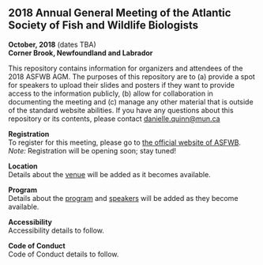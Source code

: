 ## 2018 Annual General Meeting of the Atlantic  Society of Fish and Wildlife Biologists  
**October, 2018** (dates TBA)  
**Corner Brook, Newfoundland and Labrador**  

This repository contains information for organizers and attendees of the 2018 ASFWB AGM. The purposes of this repository are to (a) provide a spot for speakers to upload their slides and posters if they want to provide access to the information publicly, (b) allow for collaboration in documenting the meeting and (c) manage any other material that is outside of the standard website abilities. If you have any questions about this repository or its contents, please contact danielle.quinn@mun.ca

**Registration**  
To register for this meeting, please go to [the official website of ASFWB](http://asfwb.ca/).  
*Note:* Registration will be opening soon; stay tuned!

**Location**  
Details about the [venue](https://github.com/DanielleQuinn/ASFWB-AGM-2018/blob/master/Venue) will be added as it becomes available.

**Program**  
Details about the [program](https://github.com/DanielleQuinn/ASFWB-AGM-2018/blob/master/Program) and [speakers](https://github.com/DanielleQuinn/ASFWB-AGM-2018/tree/master/Speakers) will be added as they become available.

**Accessibility**  
Accessibility details to follow.

**Code of Conduct**  
Code of Conduct details to follow.
